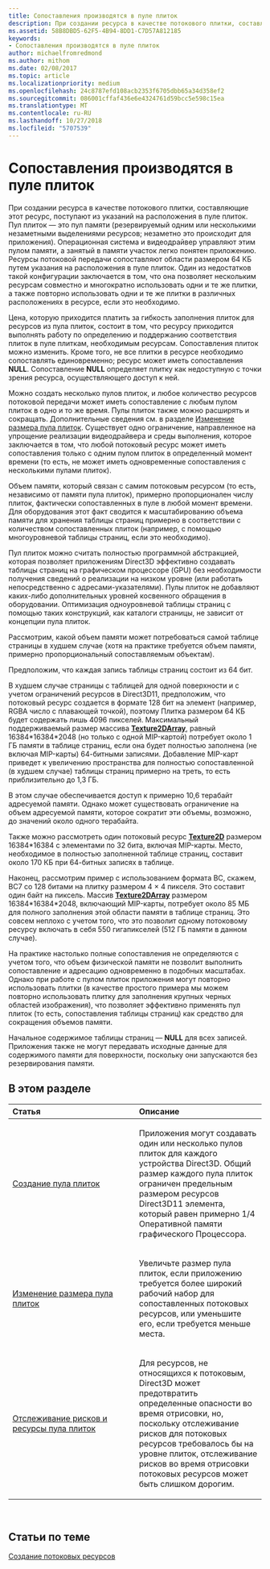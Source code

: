 ```yaml
---
title: Сопоставления производятся в пуле плиток
description: При создании ресурса в качестве потокового плитки, составляющие этот ресурс, поступают из указаний на расположения в пуле плиток. Пул плиток — это пул памяти (резервируемый одним или несколькими незаметными выделениями ресурсов; незаметно это происходит для приложения).
ms.assetid: 58B8DBD5-62F5-4B94-8DD1-C7D57A812185
keywords:
- Сопоставления производятся в пуле плиток
author: michaelfromredmond
ms.author: mithom
ms.date: 02/08/2017
ms.topic: article
ms.localizationpriority: medium
ms.openlocfilehash: 24c8787efd108acb2353f6705dbb65a34d358ef2
ms.sourcegitcommit: 086001cffaf436e6e4324761d59bcc5e598c15ea
ms.translationtype: MT
ms.contentlocale: ru-RU
ms.lasthandoff: 10/27/2018
ms.locfileid: "5707539"
---
```

# <a name="mappings-are-into-a-tile-pool"></a>Сопоставления производятся в пуле плиток


При создании ресурса в качестве потокового плитки, составляющие этот ресурс, поступают из указаний на расположения в пуле плиток. Пул плиток — это пул памяти (резервируемый одним или несколькими незаметными выделениями ресурсов; незаметно это происходит для приложения). Операционная система и видеодрайвер управляют этим пулом памяти, а занятый в памяти участок легко понятен приложению. Ресурсы потоковой передачи сопоставляют области размером 64 КБ путем указания на расположения в пуле плиток. Один из недостатков такой конфигурации заключается в том, что она позволяет нескольким ресурсам совместно и многократно использовать одни и те же плитки, а также повторно использовать одни и те же плитки в различных расположениях в ресурсе, если это необходимо.

Цена, которую приходится платить за гибкость заполнения плиток для ресурсов из пула плиток, состоит в том, что ресурсу приходится выполнять работу по определению и поддержанию соответствия плиток в пуле плиткам, необходимым ресурсам. Сопоставления плиток можно изменить. Кроме того, не все плитки в ресурсе необходимо сопоставлять единовременно; ресурс может иметь сопоставления **NULL**. Сопоставление **NULL** определяет плитку как недоступную с точки зрения ресурса, осуществляющего доступ к ней.

Можно создать несколько пулов плиток, и любое количество ресурсов потоковой передачи может иметь сопоставление с любым пулом плиток в одно и то же время. Пулы плиток также можно расширять и сокращать. Дополнительные сведения см. в разделе [Изменение размера пула плиток](tile-pool-resizing.md). Существует одно ограничение, направленное на упрощение реализации видеодрайвера и среды выполнения, которое заключается в том, что любой потоковый ресурс может иметь сопоставления только с одним пулом плиток в определенный момент времени (то есть, не может иметь одновременные сопоставления с несколькими пулами плиток).

Объем памяти, который связан с самим потоковым ресурсом (то есть, независимо от памяти пула плиток), примерно пропорционален числу плиток, фактически сопоставленных в пуле в любой момент времени. Для оборудования этот факт сводится к масштабированию объема памяти для хранения таблицы страниц примерно в соответствии с количеством сопоставленных плиток (например, с помощью многоуровневой таблицы страниц, если это необходимо).

Пул плиток можно считать полностью программной абстракцией, которая позволяет приложениям Direct3D эффективно создавать таблицы страниц на графическом процессоре (GPU) без необходимости получения сведений о реализации на низком уровне (или работать непосредственно с адресами-указателями). Пулы плиток не добавляют каких-либо дополнительных уровней косвенного обращения в оборудовании. Оптимизация одноуровневой таблицы страниц с помощью таких конструкций, как каталоги страницы, не зависит от концепции пула плиток.

Рассмотрим, какой объем памяти может потребоваться самой таблице страницы в худшем случае (хотя на практике требуется объем памяти, примерно пропорциональный сопоставляемым объектам).

Предположим, что каждая запись таблицы страниц состоит из 64 бит.

В худшем случае страницы с таблицей для одной поверхности и с учетом ограничений ресурсов в Direct3D11, предположим, что потоковый ресурс создается в формате 128 бит на элемент (например, RGBA число с плавающей точкой), поэтому Плитка размером 64 КБ будет содержать лишь 4096 пикселей. Максимальный поддерживаемый размер массива [**Texture2DArray**](https://msdn.microsoft.com/library/windows/desktop/ff471526), равный 16384\*16384\*2048 (но только с одной MIP-картой) потребует около 1 ГБ памяти в таблице страниц, если она будет полностью заполнена (не включая MIP-карты) 64-битными записями. Добавление MIP-карт приведет к увеличению пространства для полностью сопоставленной (в худшем случае) таблицы страниц примерно на треть, то есть приблизительно до 1,3 ГБ.

В этом случае обеспечивается доступ к примерно 10,6 терабайт адресуемой памяти. Однако может существовать ограничение на объем адресуемой памяти, которое сократит эти объемы, возможно, до значений около одного терабайта.

Также можно рассмотреть один потоковый ресурс [**Texture2D**](https://msdn.microsoft.com/library/windows/desktop/ff471525) размером 16384\*16384 с элементами по 32 бита, включая MIP-карты. Место, необходимое в полностью заполненной таблице страниц, составит около 170 КБ при 64-битных записях в таблице.

Наконец, рассмотрим пример с использованием формата BC, скажем, BC7 со 128 битами на плитку размером 4 × 4 пикселя. Это составит один байт на пиксель. Массив [**Texture2DArray**](https://msdn.microsoft.com/library/windows/desktop/ff471526) размером 16384\*16384\*2048, включающий MIP-карты, потребует около 85 МБ для полного заполнения этой области памяти в таблице страниц. Это совсем неплохо с учетом того, что это позволит одному потоковому ресурсу включать в себя 550 гигапикселей (512 ГБ памяти в данном случае).

На практике настолько полные сопоставления не определяются с учетом того, что объем физической памяти не позволит выполнить сопоставление и адресацию одновременно в подобных масштабах. Однако при работе с пулом плиток приложения могут повторно использовать плитки (в качестве простого примера мы можем повторно использовать плитку для заполнения крупных черных областей изображения), что позволяет эффективно применять пул плиток (то есть, сопоставления таблицы страниц) как средство для сокращения объемов памяти.

Начальное содержимое таблицы страниц — **NULL** для всех записей. Приложения также не могут передавать исходные данные для содержимого памяти для поверхности, поскольку они запускаются без резервирования памяти.

## <a name="span-idin-this-sectionspanin-this-section"></a><span id="in-this-section"></span>В этом разделе


<table>
<colgroup>
<col width="50%" />
<col width="50%" />
</colgroup>
<thead>
<tr class="header">
<th align="left">Статья</th>
<th align="left">Описание</th>
</tr>
</thead>
<tbody>
<tr class="odd">
<td align="left"><p><a href="tile-pool-creation.md">Создание пула плиток</a></p></td>
<td align="left"><p>Приложения могут создавать один или несколько пулов плиток для каждого устройства Direct3D. Общий размер каждого пула плиток ограничен предельным размером ресурсов Direct3D11 элемента, который равен примерно 1/4 Оперативной памяти графического Процессора.</p></td>
</tr>
<tr class="even">
<td align="left"><p><a href="tile-pool-resizing.md">Изменение размера пула плиток</a></p></td>
<td align="left"><p>Увеличьте размер пула плиток, если приложению требуется более широкий рабочий набор для сопоставленных потоковых ресурсов, или уменьшите его, если требуется меньше места.</p></td>
</tr>
<tr class="odd">
<td align="left"><p><a href="hazard-tracking-versus-tile-pool-resources.md">Отслеживание рисков и ресурсы пула плиток</a></p></td>
<td align="left"><p>Для ресурсов, не относящихся к потоковым, Direct3D может предотвратить определенные опасности во время отрисовки, но, поскольку отслеживание рисков для потоковых ресурсов требовалось бы на уровне плиток, отслеживание рисков во время отрисовки потоковых ресурсов может быть слишком дорогим.</p></td>
</tr>
</tbody>
</table>

 

## <a name="span-idrelated-topicsspanrelated-topics"></a><span id="related-topics"></span>Статьи по теме


[Создание потоковых ресурсов](creating-streaming-resources.md)

 

 




